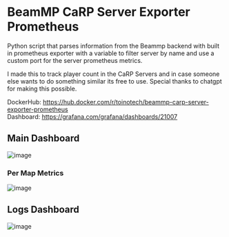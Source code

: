 # BeamMP CaRP Server Exporter Prometheus 
Python script that parses information from the Beammp backend with built in prometheus exporter with a variable to filter server by name and use a custom port for the server prometheus metrics.  

I made this to track player count in the CaRP Servers and in case someone else wants to do something similar its free to use.
Special thanks to chatgpt for making this possible.

DockerHub: https://hub.docker.com/r/toinotech/beammp-carp-server-exporter-prometheus   
Dashboard: https://grafana.com/grafana/dashboards/21007

## Main Dashboard
![image](https://github.com/user-attachments/assets/73c925e1-78cf-4592-a44d-e4f419e806c4)
### Per Map Metrics
![image](https://github.com/user-attachments/assets/4b65e02c-85f4-4993-8e25-cc3f1b40a98b)


## Logs Dashboard
![image](https://github.com/user-attachments/assets/e7c0c493-5855-4202-9e74-a64c32e14274)

